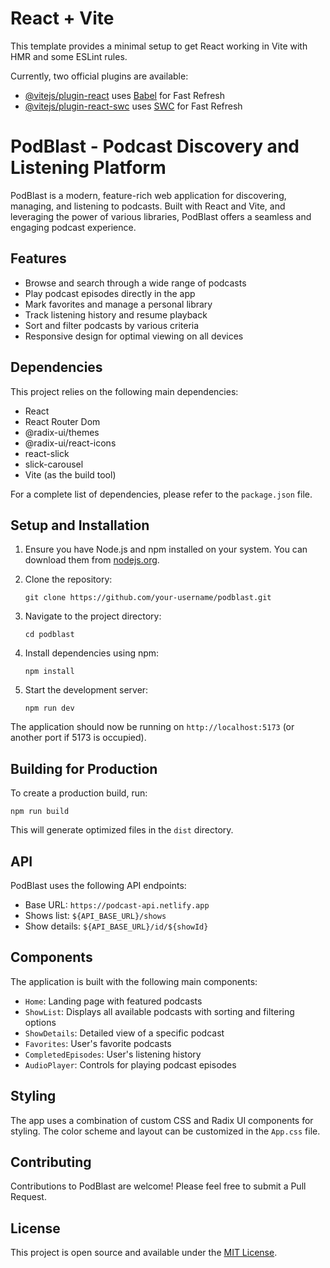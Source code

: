 # React + Vite

This template provides a minimal setup to get React working in Vite with HMR and some ESLint rules.

Currently, two official plugins are available:

- [@vitejs/plugin-react](https://github.com/vitejs/vite-plugin-react/blob/main/packages/plugin-react/README.md) uses [Babel](https://babeljs.io/) for Fast Refresh
- [@vitejs/plugin-react-swc](https://github.com/vitejs/vite-plugin-react-swc) uses [SWC](https://swc.rs/) for Fast Refresh


# PodBlast - Podcast Discovery and Listening Platform

PodBlast is a modern, feature-rich web application for discovering, managing, and listening to podcasts. Built with React and Vite, and leveraging the power of various libraries, PodBlast offers a seamless and engaging podcast experience.

## Features

- Browse and search through a wide range of podcasts
- Play podcast episodes directly in the app
- Mark favorites and manage a personal library
- Track listening history and resume playback
- Sort and filter podcasts by various criteria
- Responsive design for optimal viewing on all devices

## Dependencies

This project relies on the following main dependencies:

- React
- React Router Dom
- @radix-ui/themes
- @radix-ui/react-icons
- react-slick
- slick-carousel
- Vite (as the build tool)

For a complete list of dependencies, please refer to the `package.json` file.

## Setup and Installation

1. Ensure you have Node.js and npm installed on your system. You can download them from [nodejs.org](https://nodejs.org/).

2. Clone the repository:
   ```
   git clone https://github.com/your-username/podblast.git
   ```

3. Navigate to the project directory:
   ```
   cd podblast
   ```

4. Install dependencies using npm:
   ```
   npm install
   ```

5. Start the development server:
   ```
   npm run dev
   ```

The application should now be running on `http://localhost:5173` (or another port if 5173 is occupied).

## Building for Production

To create a production build, run:
```
npm run build
```

This will generate optimized files in the `dist` directory.

## API

PodBlast uses the following API endpoints:

- Base URL: `https://podcast-api.netlify.app`
- Shows list: `${API_BASE_URL}/shows`
- Show details: `${API_BASE_URL}/id/${showId}`

## Components

The application is built with the following main components:

- `Home`: Landing page with featured podcasts
- `ShowList`: Displays all available podcasts with sorting and filtering options
- `ShowDetails`: Detailed view of a specific podcast
- `Favorites`: User's favorite podcasts
- `CompletedEpisodes`: User's listening history
- `AudioPlayer`: Controls for playing podcast episodes

## Styling

The app uses a combination of custom CSS and Radix UI components for styling. The color scheme and layout can be customized in the `App.css` file.

## Contributing

Contributions to PodBlast are welcome! Please feel free to submit a Pull Request.

## License

This project is open source and available under the [MIT License](LICENSE).